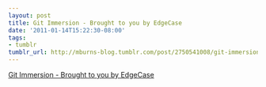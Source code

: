 ```yaml
---
layout: post
title: Git Immersion - Brought to you by EdgeCase
date: '2011-01-14T15:22:30-08:00'
tags:
- tumblr
tumblr_url: http://mburns-blog.tumblr.com/post/2750541008/git-immersion-brought-to-you-by-edgecase
---
```

<a href="http://library.edgecase.com/git_immersion/">Git Immersion - Brought to you by EdgeCase</a>

